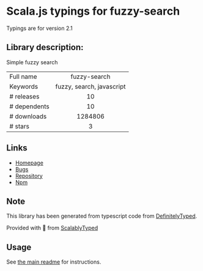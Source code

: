 
# Scala.js typings for fuzzy-search

Typings are for version 2.1

## Library description:
Simple fuzzy search

|                    |                 |
| ------------------ | :-------------: |
| Full name          | fuzzy-search |
| Keywords           | fuzzy, search, javascript |
| # releases         | 10 |
| # dependents       | 10 |
| # downloads        | 1284806 |
| # stars            | 3 |

## Links
- [Homepage](https://github.com/wouter2203/fuzzy-search#readme)
- [Bugs](https://github.com/wouter2203/fuzzy-search/issues)
- [Repository](https://github.com/wouter2203/fuzzy-search)
- [Npm](https://www.npmjs.com/package/fuzzy-search)
    


## Note
This library has been generated from typescript code from [DefinitelyTyped](https://definitelytyped.org).

Provided with :purple_heart: from [ScalablyTyped](https://github.com/oyvindberg/ScalablyTyped)

## Usage
See [the main readme](../../readme.md) for instructions.


